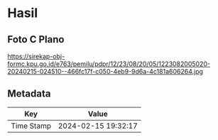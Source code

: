 # Hasil

## Foto C Plano

https://sirekap-obj-formc.kpu.go.id/e763/pemilu/pdpr/12/23/08/20/05/1223082005020-20240215-024510--466fc17f-c050-4eb9-9d6a-4c181a606264.jpg


## Metadata

| Key        | Value               |
| ---------- | ------------------- |
| Time Stamp | 2024-02-15 19:32:17 |



